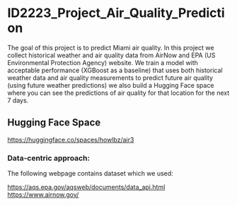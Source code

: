 # ID2223_Project_Air_Quality_Prediction

The goal of this project is to predict Miami air quality. In this project we collect historical weather and air quality data from AirNow and EPA (US Environmental Protection Agency) website. We train a model with acceptable performance (XGBoost as a baseline) that uses both historical weather data and air quality measurements to predict future air quality (using future weather predictions) we also build a Hugging Face space where you can see the predictions of air quality for that location for the next 7 days.

## Hugging Face Space

https://huggingface.co/spaces/howlbz/air3

### Data-centric approach:

The following webpage contains dataset which we used:

https://aqs.epa.gov/aqsweb/documents/data_api.html
https://www.airnow.gov/
